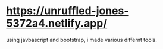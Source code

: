 # https://unruffled-jones-5372a4.netlify.app/
using javbascript and bootstrap, i made various differnt tools.
